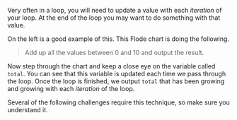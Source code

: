 Very often in a loop, you will need to update a value with each *iteration* of your loop. At the end of the loop you may want to do something with that value.

On the left is a good example of this. This Flode chart is doing the following.

> Add up all the values between 0 and 10 and output the result.

Now step through the chart and keep a close eye on the variable called `total`. You can see that this variable is updated each time we pass through the loop. Once the loop is finished, we output `total` that has been growing and growing with each *iteration* of the loop.

Several of the following challenges require this technique, so make sure you understand it.